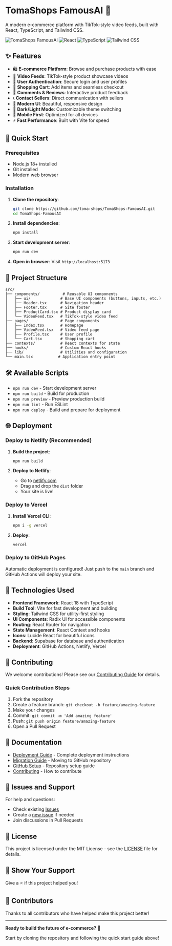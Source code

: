 # TomaShops FamousAI 🚀

A modern e-commerce platform with TikTok-style video feeds, built with React, TypeScript, and Tailwind CSS.

![TomaShops FamousAI](https://img.shields.io/badge/TomaShops-FamousAI-blue?style=for-the-badge)
![React](https://img.shields.io/badge/React-18-61DAFB?style=flat&logo=react)
![TypeScript](https://img.shields.io/badge/TypeScript-5-3178C6?style=flat&logo=typescript)
![Tailwind CSS](https://img.shields.io/badge/Tailwind-CSS-38B2AC?style=flat&logo=tailwind-css)

## ✨ Features

- 🛍️ **E-commerce Platform**: Browse and purchase products with ease
- 📱 **Video Feeds**: TikTok-style product showcase videos
- 👤 **User Authentication**: Secure login and user profiles
- 🛒 **Shopping Cart**: Add items and seamless checkout
- 💬 **Comments & Reviews**: Interactive product feedback
- 📞 **Contact Sellers**: Direct communication with sellers
- 🎨 **Modern UI**: Beautiful, responsive design
- 🌙 **Dark/Light Mode**: Customizable theme switching
- 📱 **Mobile First**: Optimized for all devices
- ⚡ **Fast Performance**: Built with Vite for speed

## 🚀 Quick Start

### Prerequisites
- Node.js 18+ installed
- Git installed
- Modern web browser

### Installation

1. **Clone the repository**:
   ```bash
   git clone https://github.com/toma-shops/TomaShops-FamousAI.git
   cd TomaShops-FamousAI
   ```

2. **Install dependencies**:
   ```bash
   npm install
   ```

3. **Start development server**:
   ```bash
   npm run dev
   ```

4. **Open in browser**: Visit `http://localhost:5173`

## 📁 Project Structure

```
src/
├── components/          # Reusable UI components
│   ├── ui/             # Base UI components (buttons, inputs, etc.)
│   ├── Header.tsx      # Navigation header
│   ├── Footer.tsx      # Site footer
│   ├── ProductCard.tsx # Product display card
│   └── VideoFeed.tsx   # TikTok-style video feed
├── pages/              # Page components
│   ├── Index.tsx       # Homepage
│   ├── VideoFeed.tsx   # Video feed page
│   ├── Profile.tsx     # User profile
│   └── Cart.tsx        # Shopping cart
├── contexts/           # React contexts for state
├── hooks/              # Custom React hooks
├── lib/                # Utilities and configuration
└── main.tsx           # Application entry point
```

## 🛠️ Available Scripts

- `npm run dev` - Start development server
- `npm run build` - Build for production
- `npm run preview` - Preview production build
- `npm run lint` - Run ESLint
- `npm run deploy` - Build and prepare for deployment

## 🌐 Deployment

### Deploy to Netlify (Recommended)

1. **Build the project**:
   ```bash
   npm run build
   ```

2. **Deploy to Netlify**:
   - Go to [netlify.com](https://netlify.com)
   - Drag and drop the `dist` folder
   - Your site is live!

### Deploy to Vercel

1. **Install Vercel CLI**:
   ```bash
   npm i -g vercel
   ```

2. **Deploy**:
   ```bash
   vercel
   ```

### Deploy to GitHub Pages

Automatic deployment is configured! Just push to the `main` branch and GitHub Actions will deploy your site.

## 🔧 Technologies Used

- **Frontend Framework**: React 18 with TypeScript
- **Build Tool**: Vite for fast development and building
- **Styling**: Tailwind CSS for utility-first styling
- **UI Components**: Radix UI for accessible components
- **Routing**: React Router for navigation
- **State Management**: React Context and hooks
- **Icons**: Lucide React for beautiful icons
- **Backend**: Supabase for database and authentication
- **Deployment**: GitHub Actions, Netlify, Vercel

## 🤝 Contributing

We welcome contributions! Please see our [Contributing Guide](CONTRIBUTING.md) for details.

### Quick Contribution Steps

1. Fork the repository
2. Create a feature branch: `git checkout -b feature/amazing-feature`
3. Make your changes
4. Commit: `git commit -m 'Add amazing feature'`
5. Push: `git push origin feature/amazing-feature`
6. Open a Pull Request

## 📖 Documentation

- [Deployment Guide](DEPLOYMENT_GUIDE.md) - Complete deployment instructions
- [Migration Guide](MIGRATION_GUIDE.md) - Moving to GitHub repository
- [GitHub Setup](GITHUB_SETUP.md) - Repository setup guide
- [Contributing](CONTRIBUTING.md) - How to contribute

## 🐛 Issues and Support

For help and questions:
- Check existing [Issues](https://github.com/toma-shops/TomaShops-FamousAI/issues)
- Create a [new issue](https://github.com/toma-shops/TomaShops-FamousAI/issues/new) if needed
- Join discussions in Pull Requests

## 📄 License

This project is licensed under the MIT License - see the [LICENSE](LICENSE) file for details.

## 🌟 Show Your Support

Give a ⭐️ if this project helped you!

## 👥 Contributors

Thanks to all contributors who have helped make this project better!

---

**Ready to build the future of e-commerce?** 🚀

Start by cloning the repository and following the quick start guide above!